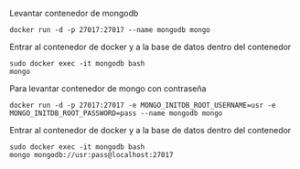 Levantar contenedor de mongodb
```
docker run -d -p 27017:27017 --name mongodb mongo
```

Entrar al contenedor de docker y a la base de datos dentro del contenedor
```
sudo docker exec -it mongodb bash
mongo
```

Para levantar contenedor de mongo con contraseña
```
docker run -d -p 27017:27017 -e MONGO_INITDB_ROOT_USERNAME=usr -e MONGO_INITDB_ROOT_PASSWORD=pass --name mongodb mongo
```
Entrar al contenedor de docker y a la base de datos dentro del contenedor
```
sudo docker exec -it mongodb bash
mongo mongodb://usr:pass@localhost:27017
```
